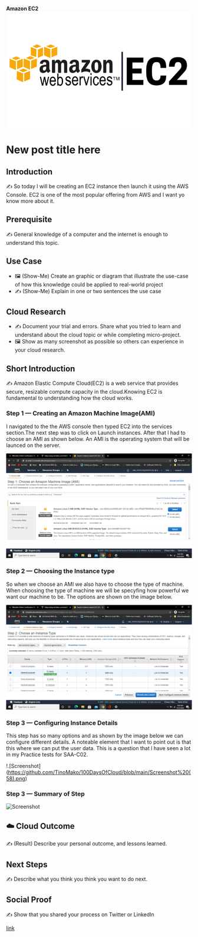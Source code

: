 **Amazon EC2**
![placeholder image](https://github.com/TinoMako/100DaysOfCloud/blob/main/AWS-EC2.png)

# New post title here

## Introduction

✍️ So today l will be creating an EC2 instance then launch it using the AWS Console. EC2 is one of the most popular offering from AWS and l want yo know more about it.

## Prerequisite

✍️ General knowledge of a computer and the internet is enough to understand this topic.

## Use Case

- 🖼️ (Show-Me) Create an graphic or diagram that illustrate the use-case of how this knowledge could be applied to real-world project
- ✍️ (Show-Me) Explain in one or two sentences the use case

## Cloud Research

- ✍️ Document your trial and errors. Share what you tried to learn and understand about the cloud topic or while completing micro-project.
- 🖼️ Show as many screenshot as possible so others can experience in your cloud research.

## Short Introduction

✍️ Amazon Elastic Compute Cloud(EC2) is a web service that provides secure, resizable compute capacity in the cloud.Knowing EC2 is fundamental to understanding how the cloud works. 

### Step 1 — Creating an Amazon Machine Image(AMI)

I navigated to the the AWS console then typed EC2 into the services section.The next step was to click on Launch instances. After that l had to choose an AMI as shown below.
An AMI is the operating system that will be launced on the server. 

![Screenshot](https://github.com/TinoMako/100DaysOfCloud/blob/main/Screenshot%20(56).png)


### Step 2 — Choosing the Instance type

So when we choose an AMI we also have to choose the type of machine. When choosing the type of machine we will be specyfing how powerful we want our machine to be. The options are shown on the image below.

![Screenshot](https://github.com/TinoMako/100DaysOfCloud/blob/main/Screenshot%20(57).png)

### Step 3 — Configuring Instance Details
This step has so many options and as shown by the image below we can configure different details. A noteable element that l want to point out is that this where we
can put the user data. This is a question that l have seen a lot in my Practice tests for SAA-C02.

!.[Screenshot] (https://github.com/TinoMako/100DaysOfCloud/blob/main/Screenshot%20(58).png)

### Step 3 — Summary of Step

![Screenshot](https://via.placeholder.com/500x300)

## ☁️ Cloud Outcome

✍️ (Result) Describe your personal outcome, and lessons learned.

## Next Steps

✍️ Describe what you think you think you want to do next.

## Social Proof

✍️ Show that you shared your process on Twitter or LinkedIn

[link](link)
